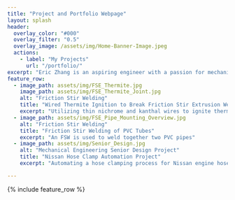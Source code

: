 ```yaml
---
title: "Project and Portfolio Webpage"
layout: splash
header:
  overlay_color: "#000"
  overlay_filter: "0.5"
  overlay_image: /assets/img/Home-Banner-Image.jpeg
  actions:
    - label: "My Projects"
      url: "/portfolio/"
excerpt: "Eric Zhang is an aspiring engineer with a passion for mechanical, electrical, and process design. His most prominent fields of expertise are rapid prototyping methods (additive manufacturing, laser cutting, etc.), design thinking skills (Human Centered Design), and mechanical and electrical design/prototyping."
feature_row:
  - image_path: assets/img/FSE_Thermite.jpg
    image_path: assets/img/FSE_Thermite_Joint.jpg
    alt: "Friction Stir Welding"
    title: "Wired Thermite Ignition to Break Friction Stir Extrusion Welds"
    excerpt: "Utilizing thin nichrome and kanthal wires to ignite thermite and break FSE joints."
  - image_path: assets/img/FSE_Pipe_Mounting_Overview.jpg
    alt: "Friction Stir Welding"
    title: "Friction Stir Welding of PVC Tubes"
    excerpt: "An FSW is used to weld together two PVC pipes"
  - image_path: assets/img/Senior_Design.jpg
    alt: "Mechanical Engineering Senior Design Project"
    title: "Nissan Hose Clamp Automation Project"
    excerpt: "Automating a hose clamping process for Nissan engine hoses with designed mechanisms and a Universal Cobot Arm."

---
```


{% include feature_row %}

